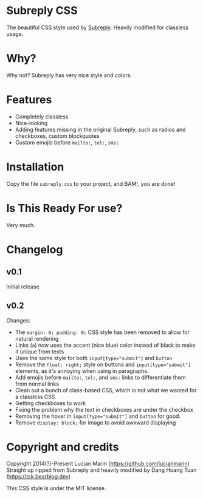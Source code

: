 # Subreply CSS

The beautiful CSS style used by [Subreply](https://subreply.com/about). Heavily modified for classless usage.

# Why?

Why not? Subreply has very nice style and colors.

# Features

- Completely classless
- Nice-looking
- Adding features missing in the original Subreply, such as radios and checkboxes, custom blockquotes
- Custom emojis before `mailto:`, `tel:`, `sms:`

# Installation

Copy the file `subreply.css` to your project, and BAM!, you are done!

# Is This Ready For use?

Very much.

# Changelog

## v0.1

Initial release

## v0.2

Changes:

- The `margin: 0; padding: 0;` CSS style has been removed to allow for natural rendering
- Links (`a`) now uses the accent (nice blue) color instead of black to make it unique from texts
- Uses the same style for both `input[type="submit"]` and `button`
- Remove the `float: right;` style on buttons and `input[type="submit"]` elements, as it's annoying when using in paragraphs.
- Add emojis before `mailto:`, `tel:`, and `sms:` links to differentiate them from normal links
- Clean out a bunch of class-based CSS, which is not what we wanted for a classless CSS
- Getting checkboxes to work
- Fixing the problem why the text in checkboxes are under the checkbox
- Removing the hover in `input[type="submit"]` and `button` for good.
- Remove `display: block;` for image to avoid awkward displaying

# Copyright and credits

Copyright 2014(?)-Present Lucian Marin (https://github.com/lucianmarin)
Straight up ripped from Subreply and heavily modified by Dang Hoang Tuan (https://tsk.bearblog.dev)

This CSS style is under the MIT license.
